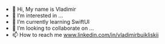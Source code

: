 - 👋 Hi, My name is Vladimir
- 👀 I’m interested in ...
- 🌱 I’m currently learning SwiftUI
- 💞️ I’m looking to collaborate on ...
- 📫 How to reach me www.linkedin.com/in/vladimirbuikliskii

<!---
dinozavr2005/dinozavr2005 is a ✨ special ✨ repository because its `README.md` (this file) appears on your GitHub profile.
You can click the Preview link to take a look at your changes.
--->
